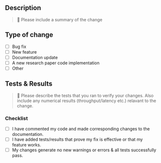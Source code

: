 ## Description
> :memo: Please include a summary of the change

## Type of change
- [ ] Bug fix
- [ ] New feature
- [ ] Documentation update
- [ ] A new research paper code implementation
- [ ] Other

## Tests & Results
> :memo: Please describe the tests that you ran to verify your changes. Also include any numerical results (throughput/latency etc.) relavant to the change.

### Checklist
- [ ] I have commented my code and made corresponding changes to the documentation.
- [ ] I have added tests/results that prove my fix is effective or that my feature works.
- [ ] My changes generate no new warnings or errors & all tests successfully pass.
